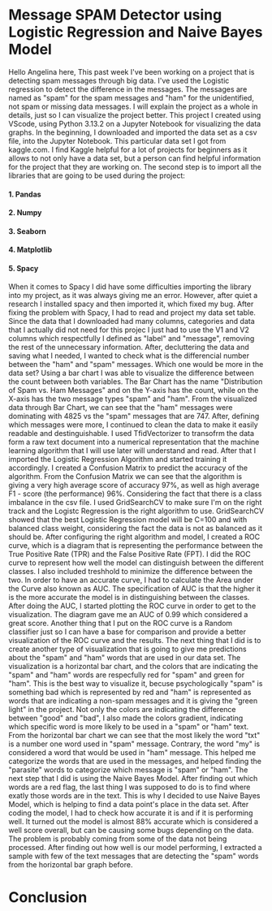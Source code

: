 # Message SPAM Detector using Logistic Regression and Naive Bayes Model
Hello Angelina here,
This past week I've been working on a project that is detecting spam messages through big data. I've used the Logistic regression to detect the difference in the messages. The messages are named as "spam" for the spam messages and "ham" for the unidentified, not spam or missing data messages. 
I will explain the project as a whole in details, just so I can visualize the project better. 
This project I created using VScode, using Python 3.13.2 on a Jupyter Notebook for visualizing the data graphs. 
In the beginning, I downloaded and imported the data set as a csv file, into the Jupyter Notebook. 
This particular data set I got from kaggle.com. I find Kaggle helpful for a lot of projects for beginners as it allows to not only have a data set, but a person can find helpful information for the project that they are working on. 
The second step is to import all the libraries that are going to be used during the project: 
#### 1. Pandas
#### 2. Numpy 
#### 3. Seaborn
#### 4. Matplotlib
#### 5. Spacy
When it comes to Spacy I did have some difficulties importing the library into my project, as it was always giving me an error. However, after quiet a research I installed spacy and then imported it, which fixed my bug. 
After fixing the problem with Spacy, I had to read and project my data set table. 
Since the data that I downloaded had many columns, categories and data that I actually did not need for this projec I just had to use the V1 and V2 columns which respectfully I defined as "label" and "message", removing the rest of the unnecessary information. 
After, decluttering the data and saving what I needed, I wanted to check what is the differencial number between the "ham" and "spam" messages. Which one would be more in the data set? 
Using a bar chart I was able to visualize the difference between the count between both variables. The Bar Chart has the name "Distribution of Spam vs. Ham Messages" and on the Y-axis has the count, while on the X-axis has the two message types "spam" and "ham". 
From the visualized data through Bar Chart, we can see that the "ham" messages were dominating with 4825 vs the "spam" messages that are 747. 
After, defining which messages were more, I continued to clean the data to make it easily readable and destinguishable. 
I used TfidVectorizer to transofrm the data form a raw text document into a numerical representation that the machine learning algorithm that I will use later will understand and read. 
After that I imported the Logistic Regression Algorithm and started training it accordingly. 
I created a Confusion Matrix to predict the accuracy of the algorithm. 
From the Confusion Matrix we can see that the algorithm is giving a very high average score of accuracy 97%, as well as high average F1 - score (the performance) 96%. Considering the fact that there is a class imbalance in the csv file. 
I used GridSearchCV to make sure I'm on the right track and the Logistc Regression is the right algorithm to use. GridSearchCV showed that the best Logistic Regression model will be C=100 and with balanced class weight, considering the fact the data is not as balanced as it should be. 
After configuring the right algorithm and model, I created a ROC curve, which is a diagram that is representing the performance between the True Positive Rate (TPR) and the False Positive Rate (FPT). 
I did the ROC curve to represent how well the model can distinguish between the different classes. I also included treshhold to minimize the difference between the two. 
In order to have an accurate curve, I had to calculate the Area under the Curve also known as AUC. The specification of AUC is that the higher it is the more accurate the model is in distinguishing between the classes. After doing the AUC, I started plotting the ROC curve in order to get to the visualization. The diagram gave me an AUC of 0.99 which considered a great score. 
Another thing that I put on the ROC curve is a Random classifier just so I can have a base for comparison and provide a better visualization of the ROC curve and the results. 
The next thing that I did is to create another type of visualization that is going to give me predictions about the "spam" and "ham" words that are used in our data set. 
The visualization is a horizontal bar chart, and the colors that are indicating the "spam" and "ham" words are respecfully red for "spam" and green for "ham". This is the best way to visualize it, becuse psychologically "spam" is something bad which is represented by red and "ham" is represented as words that are indicating a non-spam messages and it is giving the "green light" in the project. 
Not only the colors are indicating the difference between "good" and "bad", I also made the colors gradient, indicating which specific word is more likely to be used in a "spam" or "ham" text. 
From the horizontal bar chart we can see that the most likely the word "txt" is a number one word used in "spam" message. Contrary, the word "my" is considered a word that would be used in "ham" message. 
This helped me categorize the words that are used in the messages, and helped finding the "parasite" words to categorize which message is "spam" or "ham". 
The next step that I did is using the Naive Bayes Model. 
After finding out which words are a red flag, the last thing I was supposed to do is to find where exatly those words are in the text. This is why I decided to use Naive Bayes Model, which is helping to find a data point's place in the data set. 
After coding the model, I had to check how accurate it is and if it is performing well. It turned out the model is almost 88% accurate which is considered a well score overall, but can be causing some bugs depending on the data. The problem is probably coming from some of the data not being processed.
After finding out how well is our model performing, I extracted a sample with few of the text messages that are detecting the "spam" words from the horizontal bar graph before.

# Conclusion 
